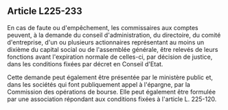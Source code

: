 Article L225-233
----
En cas de faute ou d'empêchement, les commissaires aux comptes peuvent, à la
demande du conseil d'administration, du directoire, du comité d'entreprise, d'un
ou plusieurs actionnaires représentant au moins un dixième du capital social ou
de l'assemblée générale, être relevés de leurs fonctions avant l'expiration
normale de celles-ci, par décision de justice, dans les conditions fixées par
décret en Conseil d'Etat.

Cette demande peut également être présentée par le ministère public et, dans les
sociétés qui font publiquement appel à l'épargne, par la Commission des
opérations de bourse. Elle peut également être formulée par une association
répondant aux conditions fixées à l'article L. 225-120.
